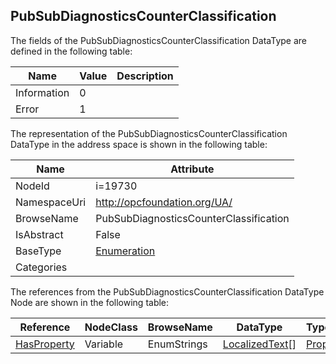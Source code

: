 <!-- datatype -->
## PubSubDiagnosticsCounterClassification
  
<!-- end of description -->
The fields of the PubSubDiagnosticsCounterClassification DataType are defined in the following table:  

|Name|Value| Description|
|---|---|---|
|Information|0||
|Error|1||

The representation of the PubSubDiagnosticsCounterClassification DataType in the address space is shown in the following table:  

|Name|Attribute|
|---|---|
|NodeId|i=19730|
|NamespaceUri|http://opcfoundation.org/UA/|
|BrowseName|PubSubDiagnosticsCounterClassification|
|IsAbstract|False|
|BaseType|[Enumeration](../../DataTypes/Enumeration/readme.md)|
|Categories||

The references from the PubSubDiagnosticsCounterClassification DataType Node are shown in the following table:  

|Reference|NodeClass|BrowseName|DataType|TypeDefinition|ModellingRule|
|---|---|---|---|---|---|
|[HasProperty](../../ReferenceTypes/HasProperty/readme.md)|Variable|EnumStrings|[LocalizedText](../../DataTypes/LocalizedText/readme.md)[]|[PropertyType](../../VariableTypes/PropertyType/readme.md)|[Mandatory](../../Objects/Mandatory/readme.md)|


